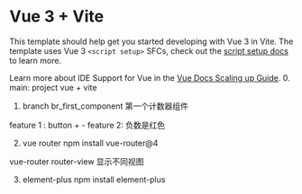 # Vue 3 + Vite

This template should help get you started developing with Vue 3 in Vite. The template uses Vue 3 `<script setup>` SFCs, check out the [script setup docs](https://v3.vuejs.org/api/sfc-script-setup.html#sfc-script-setup) to learn more.

Learn more about IDE Support for Vue in the [Vue Docs Scaling up Guide](https://vuejs.org/guide/scaling-up/tooling.html#ide-support).
0. main: project vue + vite 
1. branch br_first_component
第一个计数器组件

feature 1 : button + -
feature 2: 负数是红色

2. vue router
npm install vue-router@4

vue-router
router-view 显示不同视图

3. element-plus
npm install element-plus



